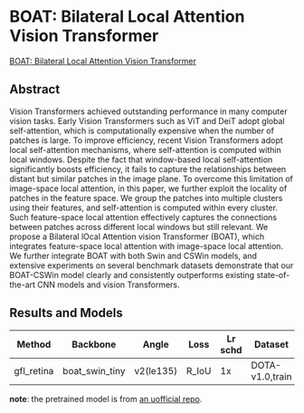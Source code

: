 # BOAT: Bilateral Local Attention Vision Transformer

[BOAT: Bilateral Local Attention Vision Transformer]()

## Abstract

Vision Transformers achieved outstanding performance in many computer vision tasks. Early Vision Transformers such as ViT and DeiT adopt global self-attention, which is computationally expensive when the number of patches is large. To improve efficiency, recent Vision Transformers adopt local self-attention mechanisms, where self-attention is computed within local windows. Despite the fact that window-based local self-attention significantly boosts efficiency, it fails to capture the relationships between distant but similar patches in the image plane. To overcome this limitation of image-space local attention, in this paper, we further exploit the locality of patches in the feature space. We group the patches into multiple clusters using their features, and self-attention is computed within every cluster. Such feature-space local attention effectively captures the connections between patches across different local windows but still relevant. We propose a Bilateral lOcal Attention vision Transformer (BOAT), which integrates feature-space local attention with image-space local attention. We further integrate BOAT with both Swin and CSWin models, and extensive experiments on several benchmark datasets demonstrate that our BOAT-CSWin model clearly and consistently outperforms existing state-of-the-art CNN models and vision Transformers.

## Results and Models

| Method     | Backbone       | Angle     | Loss  | Lr schd | Dataset         | bs   | preprocess    | $AP_{0.5}$ | $AP_{0.75}$ | $mAP$ |
| ---------- | -------------- | --------- | ----- | ------- | --------------- | ---- | ------------- | ---------- | ----------- | ----- |
| gfl_retina | boat_swin_tiny | v2(le135) | R_IoU | 1x      | DOTA-v1.0,train | 2    | 1024x1024,512 | 71.42      | 43.85       | 42.02 |

**note**: the pretrained model is from [an uofficial repo](https://github.com/mahaoyuHKU/pytorch-boat). 